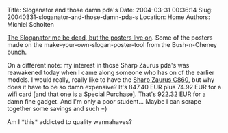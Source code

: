 Title: Sloganator and those damn pda's
Date: 2004-03-31 00:36:14
Slug: 20040331-sloganator-and-those-damn-pda-s
Location: Home
Authors: Michiel Scholten

<p><a href="http://revbilly.com/revsite/sloganator1/sloganator/index.html">The Sloganator me be dead, but the posters live on</a>. Some of the posters made on the make-your-own-slogan-poster-tool from the Bush-n-Cheney bunch.</p>
<p>On a different note: my interest in those Sharp Zaurus pda's was reawakened today when I came along someone who has on of the earlier models. I would really, really like to have the <a href="http://www.shirtpocket.co.uk/cat/product_info.php?products_id=85">Sharp Zaurus C860</a>, but why does it have to be so damn expensive? It's 847.40 EUR plus 74.92 EUR for a wifi card [and that one is a Special Purchase]. That's 922.32 EUR for a damn fine gadget. And I'm only a poor student... Maybe I can scrape together some savings and such =)</p>
<p>Am I *this* addicted to quality wannahaves?</p>